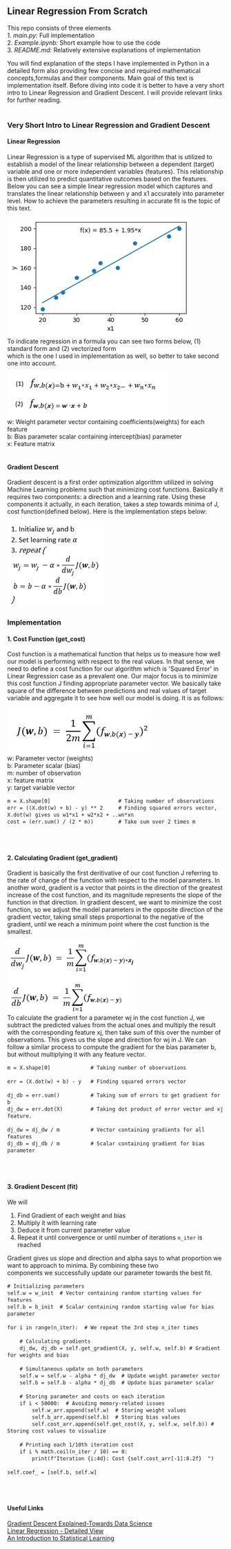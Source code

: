 ## Linear Regression From Scratch

This repo consists of three elements
<br> 1. *main.py:* Full implementation
<br> 2. *Example.ipynb:* Short example how to use the code
<br> 3. *README.md:* Relatively extensive explanations of implementation

You will find explanation of the steps I have implemented in Python in a detailed form also providing
few concise and required mathematical concepts,formulas and their components. Main goal of this text is implementation itself. 
Before diving into code it is better to have a very short intro to Linear Regression and Gradient Descent. I will provide relevant
links for further reading.
<br></br>

### Very Short Intro to Linear Regression and Gradient Descent
#### Linear Regression
Linear Regression is a type of supervised ML algorithm that is utilized to establish a model of the linear relationship between a 
dependent (target) variable and one or more independent variables (features). This relationship is  then utilized to predict 
quantitative outcomes based on the features. Below you can see a simple linear regression model which 
captures and translates the linear relationship between y and x1 accurately into parameter level.
How to achieve the parameters resulting in accurate fit is the topic of this text.

![linreg_plot.png](files/linreg_plot.png)
<br>To indicate regression in a formula you can see two forms below, (1) standard form and (2) vectorized form 
<br>which is the one I used in implementation as well, so better to take second one into account.

![linreg.png](files/linreg.png)
<br>w: Weight parameter vector containing coefficients(weights) for each feature
<br>b: Bias parameter scalar containing intercept(bias) parameter
<br>x: Feature matrix
<br></br>

#### Gradient Descent
Gradient descent is a first order optimization algorithm utilized in solving Machine Learning problems such that minimizing 
cost functions. Basically it requires two components: a direction and a learning rate.
Using these components it actually, in each iteration, takes a step towards  minima of J, cost function(defined below). 
Here is the implementation steps below:

![gradient_descent.png](files/gradient_descent.png)

### Implementation
#### 1. Cost Function (get_cost)
Cost function is a mathematical function that helps us to measure how well our model is performing with respect to
the real values. In that sense, we need to define a cost function for our algorithm which is 'Squared Error' in Linear Regression 
case as a prevalent one. Our major focus is to minimize this cost function J finding appropriate parameter vector.
We basically take square of the difference between predictions and real values of target variable and aggregate it 
to see how well our model is doing. It is as follows:

![cost.png](files/cost.png)
<br>w: Parameter vector (weights)
<br>b: Parameter scalar (bias)
<br>m: number of observation
<br>x: feature matrix
<br>y: target variable vector

```
m = X.shape[0]                      # Taking number of observations
err = ((X.dot(w) + b) - y) ** 2     # Finding squared errors vector, X.dot(w) gives us w1*x1 + w2*x2 + ..wn*xn
cost = (err.sum() / (2 * m))        # Take sum over 2 times m
```
<br></br>
#### 2. Calculating Gradient (get_gradient)

Gradient is basically the first deritivative of our cost function J referring to the rate of change of the function 
with respect to the model parameters.
In another word, gradient is a vector that points in the direction of the greatest increase of the cost function, 
and its magnitude represents the slope of the function in that direction. In gradient descent, 
we want to minimize the cost function, so we adjust the model parameters in the opposite 
direction of the gradient vector, taking small steps proportional to the negative of the 
gradient, until we reach a minimum point where the cost function is the smallest.

![gradient.png](files/gradient.png)
<br>
To calculate the gradient for a parameter wj in the cost function J, we subtract the predicted values from the actual
ones and multiply the result with the corresponding feature xj, then take sum of this over the number of observations. 
This gives us the slope and direction for wj in J. We can follow a similar 
process to compute the gradient for the bias parameter b, 
but without multiplying it with any feature vector.

```
m = X.shape[0]             # Taking number of observations

err = (X.dot(w) + b) - y   # Finding squared errors vector

dj_db = err.sum()          # Taking sum of errors to get gradient for b
dj_dw = err.dot(X)         # Taking dot product of error vector and xj feature.

dj_dw = dj_dw / m          # Vector containing gradients for all features
dj_db = dj_db / m          # Scalar containing gradient for bias parameter
```
<br></br>
#### 3. Gradient Descent (fit)
We will
1. Find Gradient of each weight and bias
2. Multiply it with learning rate
3. Deduce it from current parameter value
4. Repeat it until convergence or until number of iterations ```n_iter``` is reached

Gradient gives us slope and direction and alpha says to what proportion we want to approach to minima. By combining these two
<br>components we successfully update our parameter towards the best fit.

```
# Initializing parameters
self.w = w_init  # Vector containing random starting values for features
self.b = b_init  # Scalar containing random starting value for bias parameter

for i in range(n_iter):  # We repeat the 3rd step n_iter times

    # Calculating gradients
    dj_dw, dj_db = self.get_gradient(X, y, self.w, self.b) # Gradient for weights and bias

    # Simultaneous update on both parameters
    self.w = self.w - alpha * dj_dw  # Update weight parameter vector
    self.b = self.b - alpha * dj_db  # Update bias parameter scalar

    # Storing parameter and costs on each iteration
    if i < 50000:  # Avoiding memory-related issues
        self.w_arr.append(self.w)  # Storing weight values
        self.b_arr.append(self.b)  # Storing bias values
        self.cost_arr.append(self.get_cost(X, y, self.w, self.b)) # Storing cost values to visualize

    # Printing each 1/10th iteration cost
    if i % math.ceil(n_iter / 10) == 0:
        print(f"Iteration {i:4d}: Cost {self.cost_arr[-1]:8.2f}  ")

self.coef_ = [self.b, self.w]
```
<br></br>
#### Useful Links

[Gradient Descent Explained-Towards Data Science](https://towardsdatascience.com/gradient-descent-explained-9b953fc0d2c)
<br>[Linear Regression - Detailed View](https://towardsdatascience.com/linear-regression-detailed-view-ea73175f6e86)
<br>[An Introduction to Statistical Learning](https://www.statlearning.com/)
